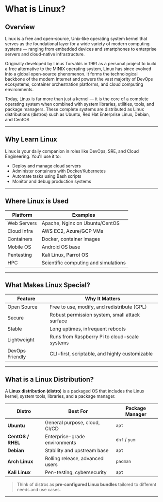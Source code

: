 # What is Linux?

## Overview

Linux is a free and open-source, Unix-like operating system kernel that serves as the foundational layer for a wide variety of modern computing systems — ranging from embedded devices and smartphones to enterprise servers and cloud-native infrastructure.

Originally developed by Linus Torvalds in 1991 as a personal project to build a free alternative to the MINIX operating system, Linux has since evolved into a global open-source phenomenon. It forms the technological backbone of the modern Internet and powers the vast majority of DevOps ecosystems, container orchestration platforms, and cloud computing environments.

Today, Linux is far more than just a kernel — it is the core of a complete operating system when combined with system libraries, utilities, tools, and package managers. These complete systems are distributed as Linux distributions (distros) such as Ubuntu, Red Hat Enterprise Linux, Debian, and CentOS.

---

## Why Learn Linux 

Linux is your daily companion in roles like DevOps, SRE, and Cloud Engineering. You'll use it to:

- Deploy and manage cloud servers
- Administer containers with Docker/Kubernetes
- Automate tasks using Bash scripts
- Monitor and debug production systems

---

## Where Linux is Used

| Platform | Examples |
|----------|----------|
| Web Servers | Apache, Nginx on Ubuntu/CentOS |
| Cloud Infra | AWS EC2, Azure/GCP VMs |
| Containers | Docker, container images |
| Mobile OS | Android OS base |
| Pentesting | Kali Linux, Parrot OS |
| HPC | Scientific computing and simulations |

---

## What Makes Linux Special?

| Feature | Why It Matters |
|-----------|------------------|
| Open Source | Free to use, modify, and redistribute (GPL) |
| Secure | Robust permission system, small attack surface |
| Stable | Long uptimes, infrequent reboots |
| Lightweight | Runs from Raspberry Pi to cloud-scale systems |
| DevOps Friendly | CLI-first, scriptable, and highly customizable |

---

## What is a Linux Distribution?

A **Linux distribution (distro)** is a packaged OS that includes the Linux kernel, system tools, libraries, and a package manager.

| Distro | Best For | Package Manager |
|--------|----------|-----------------|
| **Ubuntu** | General purpose, cloud, CI/CD | `apt` |
| **CentOS / RHEL** | Enterprise-grade environments | `dnf` / `yum` |
| **Debian** | Stability and upstream base | `apt` |
| **Arch Linux** | Rolling release, advanced users | `pacman` |
| **Kali Linux** | Pen-testing, cybersecurity | `apt` |

> Think of distros as **pre-configured Linux bundles** tailored to different needs and use cases.

---
